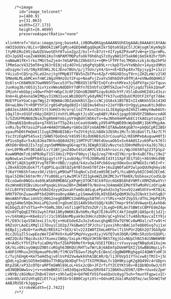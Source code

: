         /*<image
          id="image_telconet"
          x={480.9}
          y={31.063}
          width={27.173}
          height={6.4699}
          preserveAspectRatio="none"
          xlinkHref="data:image/png;base64,iVBORw0KGgoAAAANSUhEUgAAAL0AAAAtCAYAAAD7sWpzAAAAAXNSR0IArs4c6QAAC8pJREFUeF7t nW3IbUUVx/8LCvrQB6OkIiWFIgMjo4QEQ4WEgqQkpKIkrSQto6SEpCSlJCWjogKlKym9g5GhkpXV lYyMhIRuIHSjGwUZGVwoSEhY8TuseZgzZ/bsl+fc87zt+XIfzp6ZPXvmP2vW+q+15prmMs/AHpoB d3+JpG9I+oeZvWXK0G1Ko7nNPAM7MQPufoOkT0h6hqS7zOyyNA53f5akN0j6m5k92hrfDPqdWL35 naNmwN1fK+lrks7MGt5oZje4+7mSAP9bJZ0k6SYz++QM+lFTPFfeLTMQ0vszkj4c0p2hPSLpYUnP lPRmSacV4325mT0+g363rOI8jsEz4O7nS/p6gPqYpB9L+rckpD7SvVYeNbOz+14yqzd9MzQ/3+gM uDsqymclvU/SNyX9S9KLJb1JEno7BUn/p/j7SUn/yX4/Gn+nE+DZkp4Xv7Epjsyg3+iSzi9rzYC7 Y4iiu5+CQSrpJ5LeU2nzjtgYPMpB3TfBV5nZbTPo+6Zpfr6RGXD3syT9rnjZHZLeW/z2lKRbJH1q 5MAeNLMLabMCenfnWCiNgzH9HzOzY2Fxp+NoaPvjZvaYu58h6QVFo0fMjA+eVNwd6QHHS3la0hEz Oz6ls+CK6W9UX7GwHN95YSwcu53f5u7MBXOSl8fN7InQfcd+xhMYex3jGdPXYgxjGrTquvufC+zd JunKog36/UOS3j3ivYzxVWmsNdDDhY7dRfn7E5VUfsCQMT5kZue7+52VjzqdzTSkk1QnwPIRSW/r 2MjohrebGbpjs4Qw+FhQY+WGpC3c8F2SDnUB2N0PSzqv8iKOchYF/XSluDuUHEZdXi43szvd3fvG Xnm+4Lgb4xna5WIMQyv31XN31uoLWb1DQUfCy6dyRNIfYk37uuQ5QuUCM2OtF2Xfgt7dAeinM+On NUEYP1eYGaCsge7WgjZr9QWAAcODZaUekN1tZpcccNCjGSAsk1B5TBInIIxNKkh5Sk141KbvOjO7 OX+wL0Hv7t+R9PYhYiCrg0S4Pp8gd8dI+lGDImu94hoz+2JeYYBkrUrOgyLpmauKtL9d0vuzefyh pBdJes2A9X3AzN5Y1tt3oHd3rH/orqlloZ7FAvxCEnzx1LIE4gGgx8Z4hZlxWmyVAwb6Utqj4uTr iQqJlO+zO1GFz66pjDXQY2iVxhYL8MugktJisDCvq6ABY/R4xSjpqp938VQYZ5N0encnAOkHHQhF 5/5ZUGFMGN68ZNimJhg86H8YebiyUY9qBdXlN5KoTx+4wJNhm9eHPwbEC1tkAOiptsUypI5Ggh6P JZReq6Q1Qo0oyQa+g7XOS1efT5pZ4sinCoaVdoW0LyX954PRqWE09cWpDeBRj1bKYMqyAmJYmtO7 vnRs/byfKYasu2PsoA+W4AOYSNwHyrG6OxIEFzebAEMHlQTAAwb6KgGB7n+pmQGCpRI2BE6V3Oii zpauPhD0tPmQmX1lIugXZMBUBIbBzrfnZVt9jh1LhB8k3Z65Rs1McTc3DiBaVlTLfAz7CfQ1KY8U Ysc3YzEqAP545vxIj5HW57QoOnd/V4S95l0idU6NE6zG3rCouaFG2/KEGMPebAuguwH0TIC7pzXA kP1usDg8ur5xAi8Jma7NtknQQ8dd29j1SMTFUTlR0tdUouaOb5xSv64A8SIzu69Park76lUZ5w0z dKhD0r80nDJIs7zglzgn5mMM6NngOG+qpY9i3EWgR31B2vNvzte3JD0nMdRvU+XaJOj78LLFw08E /e+L0FMkxMl9E1AblLv/t1BtjpoZ4Owt4SzCAM7LV83s6hrozczc/WpJX650fq2Z3TpSp2+Okfe1 KuwW0MdmTz6jHPRdkp715lSHx2/PQV+F9Hysjl6p3/eq7YK+dIYNirgrB+XuBCf9s/j9e2Y2iAIN mpNowLws2neBPhb43giqytstFjLoubU4p/YY6JO0RwXEI43t1SXpF3E1fSDj+X6S9Hsd9BjgxJ6k iMC0fjAQX1qXR3YvgT6T9h+VBD//zg6d/k4zu3wI4Pcb6GvqzXOmxOucAPWGUIcrW5I+FriLcoVu LZ0xk8IQ9iDok7T/tqQPSLquIBlQZyAYBlOnm5T0TZ4+j6uZqNOfaEP2wlpoQUU9qhmyi6O3D/QB fJKeYYH6Shfomzx9X/zSbtLpM9UaPf5kqNxCvZnEzm0S9E1eP1/hiaBH5yb8IC94OJECm6Isa2No Upal5I0kCk6tmrMr/7Yu0O8LyrLAw3MlkTZIIgkeWZLDKZMC3vYT6HEK/bUSkoxzCodSLQAMKhDn FEcoGwOn0NGGc4o69LWSbR8MDBGCpXPqHjO7OKT4Ck9fUzc6GKBS8h8Y0MfcXRMZVKwVYcVEs17R dxzWnm8S9IBviHucePqaqkLbVuw2Bh+ZN6W0T9/NsU+eJU4mmADCEMoY9TwMoRVizQYipAHfA30Q hlCLBYF9IVG5MwyhS8d2dzyyH2wsahfomQcA0iqLePpahd2o3gTonx92zaWSXhYn+KT8ik2Cfsim bMXT97UnZuawu0Ptbd2H0teo8nydAWcLp1Smmw6S9LHIhEDA5pQbM3U3yZCNxkt3xhSqBJt3R8MQ WmsWAhFVBwcimVU3j00G2negD8BMCS2m6Rbgo58THlrcYlMis+m3FZVpS5/dThLJHpP0JPpwskJP og3gS4He5XQmJHxLuPQJun0J+gDsmCQS1A8k50oSSQQ/kURCTHepr9fml0VAwq+ELAxhb8oO41av WibbgZL07v5TSa+P+YGmRL38X/xGfi1qHTbZVoZUF/j3LegD+ERLAn7SBWtsCBPFEdmZ4pepJkws UZn0VTqQqEZfKV2wyhlPAX18Ry0W6KCBvhbMx/RgX7EJ0uVPCC4kf2dq6RjQA5pc0j1dJjsUumFZ v+/U4XmKp++K6e8zzlrJ1cS958AnMbyak9o3UHcnzDUH/qC+ghVaClfu480zNavcaItY9jA8+4Zc Pl/E03c1qvS5WJexL1ln/Qjv+HuEGde6Zu3x2sKswcghgND3VwTQYNCv8wMOal/uTrw9t+0upRF2 6NZsUrLAoEiXMqliI7DxyiC1O2pJ7kGBwm1f3PJchir1yoxihRcnBAC1oTeQ60Svq7uj1xOK0CqE bEBpIjjvNzO+YanMoD/RK5X17+5EX/4lv223IW0TZXmLmRFbvlTiShPUrZQ6h2Q73GGXpGC2JTap 0icZU1yZl5iwpEezWe7Z4FRVX+Xu6PSMqVVuypxXiyjVGfQ7uHJDQR/GM0c5RzUSnSQUPLsrJaTz eWZ2Qcdz7Bqcdui6J7XueozIWOp/SxLpkrRDpV3K5NrBKSTXgjG1vNUpChN154U1NW6W9BtcwRGg x8+Ad5cYfhYZFefuiaDHyYbxfZGkP0bMefX+9qA/USEIfENicrsYuvyvaqfNBqdu61XujmqIzl4r GK/kLvO9ixyGWqUZ9BtcuRGgh63BKQUjRHTlw7WrLBj6AEmfpDUeWFQXIj5XwBBGNqcLyf4EzWFw k4HFSYMhux2H39pmueP6v9R/flMCGVTbSwxf26gPcEcBesCcQgBWDMRghgg4I4QWKYuHFJ6+esNb C/TujhEHgK+Km75eHd5qjv0lVsPd2Vw4wk6VhA1BCAR/Q/li3FbVp51YTncvw8jTMJI+j5Co3dSx qDdL+g2uWiSO59eO4B8o77hBGp9bXDqFfn1fTXIFM3NaLfc1QH9KyigK2g8Q49Vc4rGDprws/ncP NtpZGK/xP32cOTQraRPTmSWNl69LoL+kSx2cQb+JFZrfsfYZCOYKtS0v+B1Qb9DnOw3/GfRrX465 w03NQBGWwGvvj+v+vm9mBKR1llm92dQqze9Z6wzERV0471IB6Khu2D5N7/EM+rUuxdzZpmYg7BMi LVNYB/z8GUNurZhBv6lVmt+z9hlwd24+Q4fHEfU5SfeaGQxUs8yg75uh+fmunYFgpwixICvu52aW cmdn0O/aVZsHtq0ZiEt7cajhRSbrblB80CzptzXtc+OdnoHIJUal4Ra5QTmz/wc5OnWITeNq/QAA AABJRU5ErkJggg=="
          strokeWidth={2.7422}
        />*/